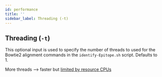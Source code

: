 ```yaml
---
id: performance
title: ''
sidebar_label: Threading (-t)
---
```


## Threading (`-t`)

This optional input is used to specify the number of threads to used for the Bowtie2 alignment commands in the `identify-Epitope.sh` script. Defaults to 1.

More threads --> faster but [limited by resource CPUs][cpu-to-threads]

[cpu-to-threads]:https://www.geeksforgeeks.org/what-are-threads-in-computer-processor-or-cpu/
